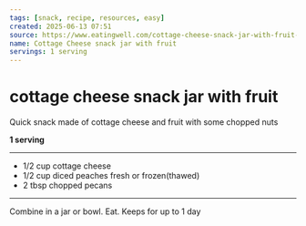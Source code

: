 ```yaml
---
tags: [snack, recipe, resources, easy]
created: 2025-06-13 07:51
source: https://www.eatingwell.com/cottage-cheese-snack-jar-with-fruit-8411316
name: Cottage Cheese snack jar with fruit
servings: 1 serving
---
```

# cottage cheese snack jar with fruit
Quick snack made of cottage cheese and fruit with some chopped nuts

**1 serving**

---

- 1/2 cup cottage cheese
- 1/2 cup diced peaches fresh or frozen(thawed)
- 2 tbsp chopped pecans
---
Combine in a jar or bowl.
Eat.
Keeps for up to 1 day

